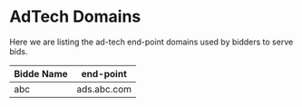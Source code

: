 # AdTech Domains

Here we are listing the ad-tech end-point domains used by bidders to serve bids.

Bidde Name | end-point
------------ | -------------
abc | ads.abc.com
